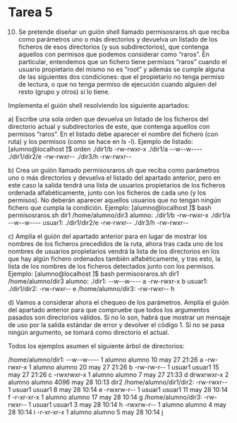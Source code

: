 # Tarea 5

10. Se pretende diseñar un guión shell llamado permisosraros.sh que reciba como parámetros uno o más directorios y devuelva un listado de los ficheros de esos directorios (y sus subdirectorios), que contenga aquellos con permisos que podemos considerar como “raros”. En particular, entendemos que un fichero tiene permisos “raros” cuando el usuario propietario del mismo no es “root” y además se cumple alguna de las siguientes dos condiciones: que el propietario no tenga permiso de lectura, o que no tenga permiso de ejecución cuando alguien del resto (grupo y otros) sı́ lo tiene.

Implementa el guión shell resolviendo los siguiente apartados:

a) Escribe una sola orden que devuelva un listado de los ficheros del directorio actual y subdirectorios de este, que contenga aquellos con permisos “raros”. En el listado debe aparecer el nombre del fichero (con ruta) y los permisos (como se hace en ls -l). Ejemplo de listado:
[alumno@localhost  ̃]$ orden
./dir1/b -rw-rwxr-x
./dir1/a --w--w----
./dir1/dir2/e -rw-rwxr--
./dir3/h -rw-rwxr--

b) Crea un guión llamado permisosraros.sh que reciba como parámetros uno o más directorios y devuelva el listado del apartado anterior, pero en este caso la salida tendrá una lista de usuarios propietarios de los ficheros ordenada alfabéticamente, junto con los ficheros de cada uno (y los permisos). No deberán aparecer aquellos usuarios que no tengan ningún fichero que cumpla la condición. Ejemplo:
[alumno@localhost  ̃]$ bash permisosraros.sh dir1 /home/alumno/dir3
alumno:
./dir1/b -rw-rwxr-x
./dir1/a --w--w----
usuar1:
./dir1/dir2/e -rw-rwxr--
./dir3/h -rw-rwxr--

c) Amplı́a el guión del apartado anterior para en lugar de mostrar los nombres de los ficheros precedidos de la ruta, ahora tras cada uno de los nombres de usuarios propietarios vendrá la lista de los directorios en los que hay algún fichero ordenados también alfabéticamente, y tras esto, la lista de los nombres de los ficheros detectados junto con los permisos. Ejemplo:
[alumno@localhost  ̃]$ bash permisosraros.sh dir1 /home/alumno/dir3
alumno:
./dir1:
--w--w----
a
-rw-rwxr-x
b
usuar1:
./dir1/dir2:
-rw-rwxr--
e
/home/alumno/dir3:
-rw-rwxr--
h

d) Vamos a considerar ahora el chequeo de los parámetros. Amplı́a el guión del apartado anterior para que compruebe que todos los argumentos pasados son directorios válidos. Si no lo son, habrá que mostrar un mensaje de uso por la salida estándar de error y devolver el código 1. Si no se pasa ningún argumento, se tomará como directorio el actual.

Todos los ejemplos asumen el siguiente árbol de directorios:

/home/alumno/dir1:
    --w--w---- 1 alumno alumno   10 may 27 21:26 a
    -rw-rwxr-x 1 alumno alumno   20 may 27 21:26 b
    -rw-rw-r-- 1 usuar1 usuar1   15 may 27 21:26 c
    -rwxrwxr-x 1 alumno alumno    7 may 27 21:33 d
    drwxrwxr-x 2 alumno alumno 4096 may 28 10:13 dir2
/home/alumno/dir1/dir2:
    -rw-rwxr-- 1 usuar1 usuar1  8 may 28 10:14 e
    -rwxrw-r-- 1 usuar1 usuar1 11 may 28 10:14 f
    -r-xr-xr-x 1 alumno alumno 17 may 28 10:14 g
/home/alumno/dir3:
    -rw-rwxr-- 1 usuar1 usuar1 3 may 28 10:14 h
    -rwxrw-r-- 1 alumno alumno 4 may 28 10:14 i
    -r-xr-xr-x 1 alumno alumno 5 may 28 10:14 j
